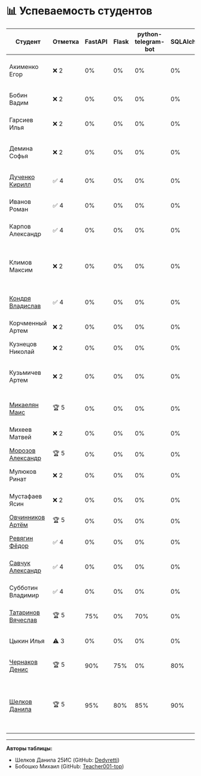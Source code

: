 # 📊 Успеваемость студентов

| Студент | Отметка | FastAPI | Flask | python-telegram-bot | SQLAlchemy | Alembic | PostgreSQL | Redis | PyTorch | OpenAI | numpy | Git | Docker | Pydantic | Освоение | Репозитории | Причина |
|---------|---------|---------|-------|---------------------|------------|---------|------------|-------|---------|--------|-------|-----|--------|----------|----------|------------|---------|
| Акименко Егор | ❌ 2 | 0% | 0% | 0% | 0% | 0% | 0% | 0% | 0% | 0% | 0% | 0% | 0% | 0% | 0% | - | Ничего не делал, сидел в телефоне |
| Бобин Вадим | ❌ 2 | 0% | 0% | 0% | 0% | 0% | 0% | 0% | 0% | 0% | 0% | 0% | 0% | 0% | 0% | - | Пытался сделать, заболел |
| Гарсиев Илья | ❌ 2 | 0% | 0% | 0% | 0% | 0% | 0% | 0% | 0% | 0% | 0% | 0% | 0% | 0% | 0% | - | Не был ни на одном занятии |
| Демина Софья | ❌ 2 | 0% | 0% | 0% | 0% | 0% | 0% | 0% | 0% | 0% | 0% | 0% | 0% | 0% | 0% | - | Не была ни на одном занятии |
| [Дученко Кирилл](https://github.com/Kestres) | ✅ 4 | 0% | 0% | 0% | 0% | 0% | 0% | 0% | 0% | 0% | 0% | 0% | 0% | 0% | 0% | 🔗 [Задание 1](https://github.com/Kestres/repositoriy) • [Задание 2](https://github.com/Kestres/Feroi) • [Задание 3](https://github.com/Kestres/my-first-projects) • [Задание 4](https://github.com/Kestres/task_2_1.html) • [Задание 5](https://github.com/Fedor815/Samurai) • [Задание 6](https://github.com/student2/task6) | Отказался от инд задания |
| Иванов Роман | ✅ 4 | 0% | 0% | 0% | 0% | 0% | 0% | 0% | 0% | 0% | 0% | 0% | 0% | 0% | 0% | - | Отказался от инд задания |
| Карпов Александр | ✅ 4 | 0% | 0% | 0% | 0% | 0% | 0% | 0% | 0% | 0% | 0% | 0% | 0% | 0% | 0% | - | Отказался от инд задания |
| Климов Максим | ❌ 2 | 0% | 0% | 0% | 0% | 0% | 0% | 0% | 0% | 0% | 0% | 0% | 0% | 0% | 0% | - | Сидел в телефоне, прогулы, был на двух занятиях |
| [Кондря Владислав](https://github.com/MaskIllusion) | ✅ 4 | 0% | 0% | 0% | 0% | 0% | 0% | 0% | 0% | 0% | 0% | 0% | 0% | 0% | 0% | 🔗 [Задание 1](https://github.com/MaskIllusion/my-first-project/blob/main/reports/01-preparation-report.md) • [Задание 2](https://github.com/MaskIllusion/my-first-project/blob/main/reports/02-local-repo-report.md) • [Задание 3](https://github.com/MaskIllusion/my-first-project/blob/main/reports/03-github-setup-report.md) • [Задание 4](https://github.com/MaskIllusion/my-first-project/blob/main/reports/04-teamwork-report.md) • [Задание 5](https://github.com/MaskIllusion/my-first-project/blob/main/reports/05-merge-report.md) • [Задание 6](https://github.com/MaskIllusion/my-first-project/blob/main/reports/06-final-report.md) • [Задание 7](https://github.com/MaskIllusion/my-first-project/blob/main/reports/%D0%A1%D1%80%D0%B0%D0%B2%D0%BD%D0%B5%D0%BD%D0%B8%D0%B5%20%D1%81%D1%80%D0%B5%D0%B4%20%D1%80%D0%B0%D0%B7%D1%80%D0%B0%D0%B1%D0%BE%D1%82%D0%BA%D0%B8%201%D0%A1%20%D0%B8%20VS%20Code.md) | Отказался от инд задания |
| Корчменный Артем | ❌ 2 | 0% | 0% | 0% | 0% | 0% | 0% | 0% | 0% | 0% | 0% | 0% | 0% | 0% | 0% | - | Не был ни на одном занятии |
| Кузнецов Николай | ❌ 2 | 0% | 0% | 0% | 0% | 0% | 0% | 0% | 0% | 0% | 0% | 0% | 0% | 0% | 0% | - | Ничего не сделал |
| Кузьмичев Артем | ❌ 2 | 0% | 0% | 0% | 0% | 0% | 0% | 0% | 0% | 0% | 0% | 0% | 0% | 0% | 0% | 🔗 [Задание 1](https://github.com/shinsetsuwhy/allproject.git) • [Задание 2](https://github.com/shinsetsuwhy/allproject-1.git) • [Задание 3](https://github.com/shinsetsuwhy/allproject-2.git) • [Задание 4](https://github.com/shinsetsuwhy/allproject-3.git) • [Задание 5](https://github.com/shinsetsuwhy/allproject-4.git) • [Задание 6](https://github.com/shinsetsuwhy/allproject-5.git) | Болел, пришел 06.10 начал делать |
| [Микаелян Маис](https://github.com/mayis25) | 🏆 5 | 0% | 0% | 0% | 0% | 0% | 0% | 0% | 0% | 0% | 0% | 0% | 0% | 0% | 0% | 🔗 [Задание 1](https://github.com/mayis25/project-25is.git) • [Задание 2](https://github.com/mayis25/OBJV2.git) • [Задание 3](https://github.com/mayis25/Task-2.1.git) • [Задание 4](https://github.com/mayis25/my-first-project.git) • [Задание 5](https://github.com/mayis25/student-app-final.git) • [Задание 6](https://github.com/mayis25/Task-completion-structure.git) | Взял инд задание |
| Михеев Матвей | ❌ 2 | 0% | 0% | 0% | 0% | 0% | 0% | 0% | 0% | 0% | 0% | 0% | 0% | 0% | 0% | - | Пришел на одно занятие |
| [Морозов Александр](https://github.com/Art-021) | 🏆 5 | 0% | 0% | 0% | 0% | 0% | 0% | 0% | 0% | 0% | 0% | 0% | 0% | 0% | 0% | 🔗 [Задание 1](https://github.com/Art-021/project-25.git) • [Задание 2](https://github.com/Art-021/RPS-1.git) • [Задание 3](https://github.com/Fram1se/task003.git) • [Задание 4](https://github.com/Art-021/report.git) • [Задание 5](https://github.com/Fram1se/task005.git) | Взял инд задание |
| Мулюков Ринат | ❌ 2 | 0% | 0% | 0% | 0% | 0% | 0% | 0% | 0% | 0% | 0% | 0% | 0% | 0% | 0% | - | Пришел на одно занятие |
| Мустафаев Ясин | ❌ 2 | 0% | 0% | 0% | 0% | 0% | 0% | 0% | 0% | 0% | 0% | 0% | 0% | 0% | 0% | - | Пришел на одно занятие |
| [Овчинников Артём](https://github.com/Fram1se) | 🏆 5 | 0% | 0% | 0% | 0% | 0% | 0% | 0% | 0% | 0% | 0% | 0% | 0% | 0% | 0% | 🔗 [Задание 1](https://github.com/Art-021/project-25.git) • [Задание 2](https://github.com/Art-021/RPS-1.git) • [Задание 3](https://github.com/Fram1se/task003.git) • [Задание 4](https://github.com/Art-021/report.git) • [Задание 5](https://github.com/Fram1se/task005.git) | Взял инд задание |
| [Ревягин Фёдор](https://github.com/Fedor815) | ✅ 4 | 0% | 0% | 0% | 0% | 0% | 0% | 0% | 0% | 0% | 0% | 0% | 0% | 0% | 0% | 🔗 [Задание 1](https://github.com/Fedor815/my-new-project.git) • [Задание 2](https://github.com/Fedor815/Ferrari.git) • [Задание 3](https://github.com/Fedor815/my-first-projec.git) • [Задание 4](https://github.com/Fedor815/html.git) • [Задание 5](https://github.com/Fedor815/Samurai.git) | Отказался от инд задания |
| [Савчук Александр](https://github.com/wfhalyava97-cpu) | ✅ 4 | 0% | 0% | 0% | 0% | 0% | 0% | 0% | 0% | 0% | 0% | 0% | 0% | 0% | 0% | 🔗 [Задание 1](https://github.com/wfhalyava97-cpu/sttwt_our_repo.git) • [Задание 2](https://github.com/wfhalyava97-cpu/task_003.git) • [Задание 3](https://github.com/wfhalyava97-cpu/task-003.1.git) • [Задание 4](https://github.com/wfhalyava97-cpu/our_repo_7.git) • [Задание 5](https://github.com/wfhalyava97-cpu/Task-completion-structure.git) • [Задание 6](https://github.com/wfhalyava97-cpu/final-reports.git) | Отказался от инд задания |
| Субботин Владимир | ✅ 4 | 0% | 0% | 0% | 0% | 0% | 0% | 0% | 0% | 0% | 0% | 0% | 0% | 0% | 0% | - | Отказался от инд задания |
| [Татаринов Вячеслав](https://github.com/shinsetsuwhy) | 🏆 5 | 75% | 0% | 70% | 0% | 0% | 0% | 0% | 0% | 75% | 70% | 85% | 70% | 0% | 70% | 🔗 [Задание 1](https://github.com/shinsetsuwhy/allproject.git) • [Задание 2](https://github.com/shinsetsuwhy/allproject-1.git) • [Задание 3](https://github.com/shinsetsuwhy/allproject-2.git) • [Задание 4](https://github.com/shinsetsuwhy/allproject-3.git) • [Задание 5](https://github.com/shinsetsuwhy/allproject-4.git) • [Задание 6](https://github.com/shinsetsuwhy/allproject-5.git) | • [Взял инд задание](https://github.com/tigris8735/Poker_Mentor_v4.git) |
| Цыкин Илья | ⚠️ 3 | 0% | 0% | 0% | 0% | 0% | 0% | 0% | 0% | 0% | 0% | 0% | 0% | 0% | 0% | - | Болел, пришел старался |
| [Чернаков Денис](https://github.com/tigris8735) | 🏆 5 | 90% | 75% | 0% | 80% | 0% | 75% | 75% | 85% | 80% | 0% | 95% | 85% | 70% | 95% | 🔗 [Задание 1](https://github.com/Dedyretti/Lprojec) • [Задание 2](https://github.com/Dedyretti/OBJV2) • [Задание 3](https://github.com/Dedyretti/Task-3) • [Задание 4](https://github.com/Dedyretti/my-first-project) • [Задание 5](https://github.com/Dedyretti/task-001) • [Задание 6](https://github.com/Dedyretti/Task-completion-structure) • [Задание 8](https://github.com/Dedyretti/final-reports) | • [Взял инд задание](https://github.com/tigris8735/Poker_Mentor_v4.git) |
| [Шелков Данила](https://github.com/Dedyretti) | 🏆 5 | 95% | 80% | 85% | 90% | 80% | 85% | 85% | 90% | 85% | 80% | 98% | 90% | 85% | 98% | 🔗 [Задание 1](https://github.com/Dedyretti/Lprojec) • [Задание 2](https://github.com/Dedyretti/OBJV2) • [Задание 3](https://github.com/Dedyretti/my-first-project)  • [Задание 4](https://github.com/Dedyretti/task-3.1/blob/main/README.md) • [Задание 5]([https://github.com/Dedyretti/task-001](https://github.com/Dedyretti/OBJV2) • [Задание 6](https://github.com/Dedyretti/Task-completion-structure) • [Задание 7](https://github.com/Dedyretti/ocenki) • [Задание 8](https://github.com/Dedyretti/final-reports) | • [Взял инд задание](https://github.com/tigris8735/Poker_Mentor_v4.git) |

---

**Авторы таблицы:** 
- Шелков Данила 25ИС (GitHub: [Dedyretti](https://github.com/Dedyretti))
- Бобошко Михаил (GitHub: [Teacher001-top](https://github.com/Teacher001-top))

